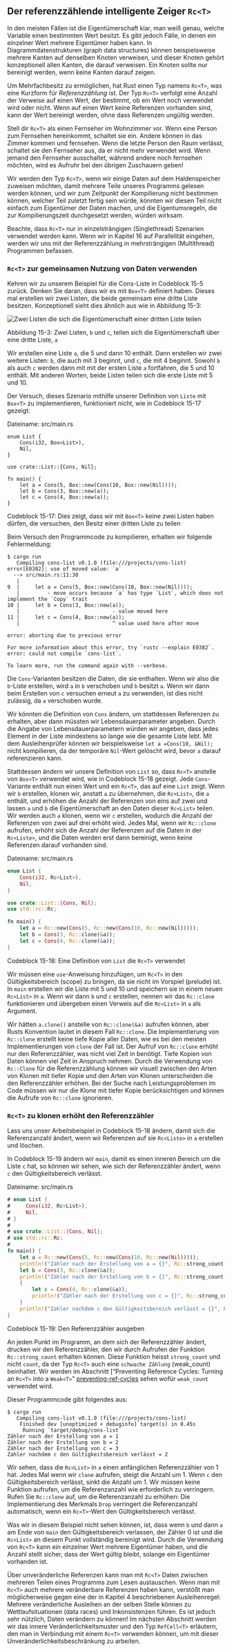 ## Der referenzzählende intelligente Zeiger `Rc<T>`

In den meisten Fällen ist die Eigentümerschaft klar, man weiß genau, welche
Variable einen bestimmten Wert besitzt. Es gibt jedoch Fälle, in denen ein
einzelner Wert mehrere Eigentümer haben kann. In Diagrammdatenstrukturen 
(graph data structures) können beispielsweise mehrere Kanten auf denselben Knoten
verweisen, und dieser Knoten gehört konzeptionell allen Kanten, die darauf
verweisen. Ein Knoten sollte nur bereinigt werden, wenn keine Kanten darauf zeigen.

Um Mehrfachbesitz zu ermöglichen, hat Rust einen Typ namens `Rc<T>`, was eine
Kurzform für *Referenzzählung* ist. Der Typ `Rc<T>` verfolgt eine Anzahl der
Verweise auf einen Wert, der bestimmt, ob ein Wert noch verwendet wird oder
nicht. Wenn auf einen Wert keine Referenzen vorhanden sind, kann der Wert
bereinigt werden, ohne dass Referenzen ungültig werden.

Stell dir `Rc<T>` als einen Fernseher im Wohnzimmer vor. Wenn eine Person zum
Fernsehen hereinkommt, schaltet sie ein. Andere können in das Zimmer kommen und
fernsehen. Wenn die letzte Person den Raum verlässt, schaltet sie den Fernseher
aus, da er nicht mehr verwendet wird. Wenn jemand den Fernseher ausschaltet,
während andere noch fernsehen möchten, wird es Aufruhr bei den übrigen
Zuschauern geben!

Wir werden den Typ `Rc<T>`, wenn wir einige Daten auf dem Haldenspeicher
zuweisen möchten, damit mehrere Teile unseres Programms gelesen werden können,
und wir zum Zeitpunkt der Kompilierung nicht bestimmen können, welcher Teil
zuletzt fertig sein würde, könnten wir diesen Teil nicht einfach zum Eigentümer
der Daten machen, und die Eigentumsregeln, die zur Kompilierungszeit
durchgesetzt werden, würden wirksam.

Beachte, dass `Rc<T>` nur in einzelsträngigen (Singlethread) Szenarien verwendet
werden kann. Wenn wir in Kapitel 16 auf Parallelität eingehen, werden wir uns
mit der Referenzzählung in mehrsträngigen (Multithread) Programmen befassen.

### `Rc<T>` zur gemeinsamen Nutzung von Daten verwenden


Kehren wir zu unserem Beispiel für die Cons-Liste in Codeblock 15-5 zurück.
Denken Sie daran, dass wir es mit `Box<T>` definiert haben. Dieses mal erstellen
wir zwei Listen, die beide gemeinsam eine dritte Liste besitzen. Konzeptionell
sieht dies ähnlich aus wie in Abbildung 15-3:

<img alt="Zwei Listen die sich die Eigentümerschaft einer dritten Liste teilen" 
src="img/trpl15-03.svg" class="center" />

<span class="caption">Abbildung 15-3: Zwei Listen, `b` und `c`, teilen sich 
die Eigentümerschaft über eine dritte Liste, `a`</span>

Wir erstellen eine Liste `a`, die 5 und dann 10 enthält. Dann erstellen wir zwei
weitere Listen: `b`, die auch mit 3 beginnt, und `c`, die mit 4 beginnt. Sowohl
`b` als auch `c` werden dann mit mit der ersten Liste `a` fortfahren, die 5 und
10 enthält. Mit anderen Worten, beide Listen teilen sich die erste Liste mit 5
und 10.

Der Versuch, dieses Szenario mithilfe unserer Definition von `Liste` mit `Box<T>`
zu implementieren, funktioniert nicht, wie in Codeblock 15-17 gezeigt:


<span class="filename">Dateiname: src/main.rs</span>

```rust,ignore,does_not_compile
enum List {
    Cons(i32, Box<List>),
    Nil,
}

use crate::List::{Cons, Nil};

fn main() {
    let a = Cons(5, Box::new(Cons(10, Box::new(Nil))));
    let b = Cons(3, Box::new(a));
    let c = Cons(4, Box::new(a));
}
```

<span class="caption">Codeblock 15-17: Dies zeigt, dass wir mit `Box<T>` keine
 zwei Listen haben dürfen, die versuchen, den Besitz einer dritten Liste zu
 teilen</span>

Beim Versuch den Programmcode zu kompilieren, erhalten wir folgende Fehlermeldung:

```console
$ cargo run
   Compiling cons-list v0.1.0 (file:///projects/cons-list)
error[E0382]: use of moved value: `a`
  --> src/main.rs:11:30
   |
9  |     let a = Cons(5, Box::new(Cons(10, Box::new(Nil))));
   |         - move occurs because `a` has type `List`, which does not implement the `Copy` trait
10 |     let b = Cons(3, Box::new(a));
   |                              - value moved here
11 |     let c = Cons(4, Box::new(a));
   |                              ^ value used here after move

error: aborting due to previous error

For more information about this error, try `rustc --explain E0382`.
error: could not compile `cons-list`.

To learn more, run the command again with --verbose.
```

Die `Cons`-Varianten besitzen die Daten, die sie enthalten. Wenn wir also die
`b`-Liste erstellen, wird `a` in `b` verschoben und `b` besitzt `a`. Wenn wir
dann beim Erstellen von `c` versuchen erneut `a` zu verwenden, ist dies nicht
zulässig, da `a` verschoben wurde.

Wir könnten die Definition von `Cons` ändern, um stattdessen Referenzen zu
erhalten, aber dann müssten wir Lebensdauerparameter angeben. Durch die Angabe
von Lebensdauerparametern würden wir angeben, dass jedes Element in der Liste
mindestens so lange wie die gesamte Liste lebt. Mit dem Ausleihenprüfer können
wir beispielsweise `let a =Cons(10, &Nil);` nicht kompilieren, da der temporäre
`Nil`-Wert gelöscht wird, bevor `a` darauf referenzieren kann.

Stattdessen ändern wir unsere Definition von `List` so, dass `Rc<T>` anstelle
von `Box<T>` verwendet wird, wie in Codeblock 15-18 gezeigt. Jede
`Cons`-Variante enthält nun einen Wert und ein `Rc<T>`, das auf eine `List`
zeigt. Wenn wir `b` erstellen, klonen wir, anstatt `a` zu übernehmen, die
`Rc<List>`, die `a` enthält, und erhöhen die Anzahl der Referenzen von eins auf
zwei und lassen `a` und `b` die Eigentümerschaft an den Daten dieser `Rc<List>`
teilen. Wir werden auch `a` klonen, wenn wir `c` erstellen, wodurch die Anzahl
der Referenzen von zwei auf drei erhöht wird. Jedes Mal, wenn wir `Rc::clone`
aufrufen, erhöht sich die Anzahl der Referenzen auf die Daten in der
`Rc<Liste>`, und die Daten werden erst dann bereinigt, wenn keine Referenzen
darauf vorhanden sind.


<span class="filename">Dateiname: src/main.rs</span>

```rust
enum List {
    Cons(i32, Rc<List>),
    Nil,
}

use crate::List::{Cons, Nil};
use std::rc::Rc;

fn main() {
    let a = Rc::new(Cons(5, Rc::new(Cons(10, Rc::new(Nil)))));
    let b = Cons(3, Rc::clone(&a));
    let c = Cons(4, Rc::clone(&a));
}
```

<span class="caption">Codeblock 15-18: Eine Definition von `List` die `Rc<T>`
verwendet </span>

Wir müssen eine `use`-Anweisung hinzufügen, um `Rc<T>` in den
Gültigkeitsbereich (scope) zu bringen, da sie nicht im Vorspiel (prelude) ist.
In `main` erstellen wir die Liste mit 5 und 10 und speichern sie in einem neuen
`Rc<List>` in `a`. Wenn wir dann `b` und `c` erstellen, nennen wir das
`Rc::clone` funktionieren und übergeben einen Verweis auf die `Rc<List>` in `a`
als Argument.

Wir hätten `a.clone()` anstelle von `Rc::clone(&a)` aufrufen können, aber Rusts
Konvention lautet in diesem Fall `Rc::clone`. Die Implementierung von `Rc::clone`
erstellt keine tiefe Kopie aller Daten, wie es bei den meisten Implementierungen
von `clone` der Fall ist. Der Aufruf von `Rc::clone` erhöht nur den
Referenzzähler, was nicht viel Zeit in benötigt. Tiefe Kopien von Daten
können viel Zeit in Anspruch nehmen. Durch die Verwendung von `Rc::Clone` für
die Referenzzählung können wir visuell zwischen den Arten von Klonen mit tiefer
Kopie und den Arten von Klonen unterscheiden die den Referenzzähler erhöhen. Bei
der Suche nach Leistungsproblemen im Code müssen wir nur die Klone mit tiefer
Kopie berücksichtigen und können die Aufrufe von `Rc::clone` ignorieren.

### `Rc<T>` zu klonen erhöht den Referenzzähler

Lass uns unser Arbeitsbeispiel in Codeblock 15-18 ändern, damit sich die
Referenzanzahl ändert, wenn wir Referenzen auf sie `Rc<Liste>` in `a` erstellen
und löschen.

In Codeblock 15-19 ändern wir `main`, damit es einen inneren Bereich um die
Liste `c` hat, so können wir sehen, wie sich der Referenzzähler ändert, wenn `c`
den Gültigkeitsbereich verlässt.

<span class="filename">Dateiname: src/main.rs</span>

```rust
# enum List {
#     Cons(i32, Rc<List>),
#     Nil,
# }
# 
# use crate::List::{Cons, Nil};
# use std::rc::Rc;
# 
fn main() {
    let a = Rc::new(Cons(5, Rc::new(Cons(10, Rc::new(Nil)))));
    println!("Zähler nach der Erstellung von a = {}", Rc::strong_count(&a));
    let b = Cons(3, Rc::clone(&a));
    println!("Zähler nach der Erstellung von b = {}", Rc::strong_count(&a));
    {
        let c = Cons(4, Rc::clone(&a));
        println!("Zähler nach der Erstellung von c = {}", Rc::strong_count(&a));
    }
    println!("Zahler nachdem c den Gültigkeitsbereich verlässt = {}", Rc::strong_count(&a));
}
```

<span class="caption">Codeblock 15-19: Den Referenzzähler ausgeben</span>

An jeden Punkt im Programm, an dem sich der Referenzzähler ändert, drucken wir
den Referenzzähler, den wir durch Aufrufen der Funktion `Rc::strong_count`
erhalten können. Diese Funktion heisst `strong_count` und nicht `count`, da der
Typ `Rc<T>` auch eine `schwache Zählung` (weak_count) beinhaltet. Wir werden im Abschnitt
[“Preventing Reference Cycles: Turning an `Rc<T>` into a `Weak<T>`” [preventing-ref-cycles] 
sehen wofür `weak_count` verwendet wird.

Dieser Programmcode gibt folgendes aus:


```console
$ cargo run
   Compiling cons-list v0.1.0 (file:///projects/cons-list)
    Finished dev [unoptimized + debuginfo] target(s) in 0.45s
     Running `target/debug/cons-list`
Zähler nach der Erstellung von a = 1
Zähler nach der Erstellung von b = 2
Zähler nach der Erstellung von c = 3
Zahler nachdem c den Gültigkeitsbereich verlässt = 2
```

Wir sehen, dass die `Rc<List>` in `a` einen anfänglichen Referenzzähler
von 1 hat. Jedes Mal wenn wir `clone` aufrufen, steigt die Anzahl um 1. Wenn `c`
den Gültigkeitsbereich verlässt, sinkt die Anzahl um 1. Wir müssen keine
Funktion aufrufen, um die Referenzanzahl wie erforderlich zu verringern. Rufen
Sie `Rc::clone` auf, um die Referenzanzahl zu erhöhen: Die Implementierung des
Merkmals `Drop` verringert die Referenzanzahl automatisch, wenn ein `Rc<T>`-Wert
den Gültigkeitsbereich verlässt.

Was wir in diesem Beispiel nicht sehen können, ist, dass wenn `b` und dann `a`
am Ende von `main` den Gültigkeitsbereich verlassen, der Zähler 0 ist und die 
`Rc<List>` an diesem Punkt vollständig bereinigt wird. Durch die Verwendung von
`Rc<T>` kann ein einzelner Wert mehrere Eigentümer haben, und die Anzahl stellt
sicher, dass der Wert gültig bleibt, solange ein Eigentümer vorhanden ist.

Über unveränderliche Referenzen kann man mit `Rc<T>` Daten zwischen mehreren
Teilen eines Programms zum Lesen austauschen. Wenn man mit `Rc<T>` auch mehrere
veränderbare Referenzen haben kann, verstößt man möglicherweise gegen eine der
in Kapitel 4 beschriebenen Ausleihenregel: Mehrere veränderliche Ausleihen an
der selben Stelle können zu Wettlaufsituationen (data races) und Inkonsistenzen
führen. Es ist jedoch sehr nützlich, Daten verändern zu können! Im nächsten
Abschnitt werden wir das innere Veränderlichkeitsmuster und den Typ `RefCell<T>`
erläutern, den man in Verbindung mit einem `Rc<T>` verwenden können, um mit
dieser Unveränderlichkeitsbeschränkung zu arbeiten.

[preventing-ref-cycles]: ch15-06-reference-cycles.html#preventing-reference-cycles-turning-an-rct-into-a-weakt
